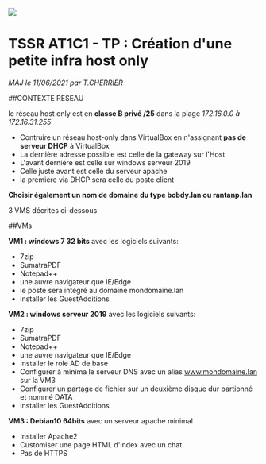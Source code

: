 ![](https://media-exp1.licdn.com/dms/image/C4D0BAQEJIrLeIu3hgg/company-logo_200_200/0/1568885231849?e=2159024400&v=beta&t=VmG6ouGc0bZv7vXQLokouf_RUEIRI32PnPfz92LVwa4)

# TSSR AT1C1 - TP : Création d'une petite infra host only


*MAJ le 11/06/2021 par T.CHERRIER*


##CONTEXTE RESEAU

le réseau host only est en **classe B privé /25** dans la plage 
*172.16.0.0 à 172.16.31.255*

* Contruire un réseau host-only dans VirtualBox en n'assignant **pas de serveur DHCP** à VirtualBox
* La dernière adresse possible est celle de la gateway sur l'Host
* L'avant dernière est celle sur windows serveur 2019
* Celle juste avant est celle du serveur apache
* la première via DHCP sera celle du poste client

**Choisir également un nom de domaine du type bobdy.lan ou rantanp.lan**

3 VMS décrites ci-dessous

##VMs

**VM1 : windows 7 32 bits** avec les logiciels suivants:

* 7zip
* SumatraPDF
* Notepad++
* une auvre navigateur que IE/Edge
* le poste sera intégré au domaine mondomaine.lan
* installer les GuestAdditions

**VM2 : windows serveur 2019** avec les logiciels suivants:

* 7zip
* SumatraPDF
* Notepad++
* une auvre navigateur que IE/Edge
* Installer le role AD de base
* Configurer à minima le serveur DNS avec un alias www.mondomaine.lan sur la VM3
* Configurer un partage de fichier sur un deuxième disque dur partionné et nommé DATA
* installer les GuestAdditions




**VM3 : Debian10 64bits** avec un serveur apache minimal

* Installer Apache2
* Customiser une page HTML d'index avec un chat 
* Pas de HTTPS


